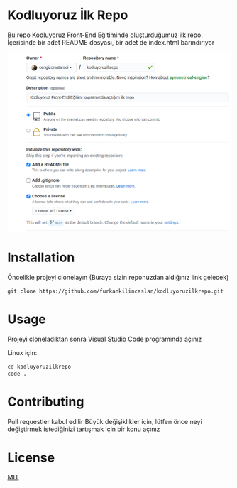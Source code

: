 # Kodluyoruz İlk Repo

Bu repo [Kodluyoruz](kodluyoruz.org) Front-End Eğitiminde oluşturduğumuz ilk repo. İçerisinde bir adet README dosyası, bir adet de index.html barındırıyor

![projeyle alakalı bir resim](https://raw.githubusercontent.com/Kodluyoruz/taskforce/main/git/odev1/figures/github.png)


# Installation
Öncelikle projeyi clonelayın (Buraya sizin reponuzdan aldığınız link gelecek)

```
git clone https://github.com/furkankilincaslan/kodluyoruzilkrepo.git
```


# Usage

Projeyi cloneladıktan sonra Visual Studio Code programında açınız

Linux için:

```
cd kodluyoruzilkrepo
code .
```

# Contributing

Pull requestler kabul edilir Büyük değişiklikler için, lütfen önce neyi değiştirmek istediğinizi tartışmak için bir konu açınız

# License

[MIT](https://choosealicense.com/licenses/mit/)


